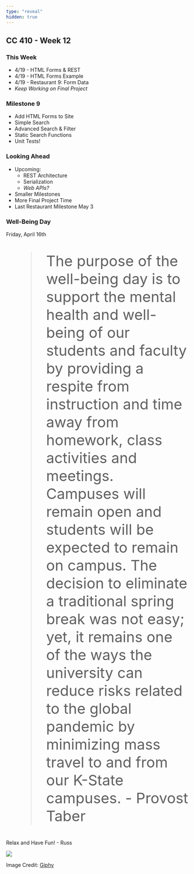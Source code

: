 ```yaml
---
type: "reveal"
hidden: true
---
```

<section>
	<h2>CC 410 - Week 12</h2>
</section>
<section>
	<h3>This Week</h3>
	<ul>
		<li>4/19 - HTML Forms & REST</li>
		<li>4/19 - HTML Forms Example</li>
		<li>4/19 - Restaurant 9: Form Data</li>
		<li><i>Keep Working on Final Project</i></li>
	</ul>
</section>
<section>
	<h3>Milestone 9</h3>
	<ul>
		<li>Add HTML Forms to Site</li>
		<li>Simple Search</li>
		<li>Advanced Search & Filter</li>
		<li>Static Search Functions</li>
		<li>Unit Tests!</li>
	</ul>
</section>
<section>
	<h3>Looking Ahead</h3>
	<ul>
		<li>Upcoming: <ul>
			<li>REST Architecture</li>
			<li>Serialization</li>
			<li><i>Web APIs?</i></li>
		</ul></li>
		<li>Smaller Milestones</li>
		<li>More Final Project Time</li>
		<li>Last Restaurant Milestone May 3</li>
	</ul>
</section>
<section>
	<h3>Well-Being Day</h3>
	<p>Friday, April 16th</p>
	<blockquote class="" style="font-size: 40px">The purpose of the well-being day is to support the mental health and well-being of our students and faculty by providing a respite from instruction and time away from homework, class activities and meetings. Campuses will remain open and students will be expected to remain on campus. The decision to eliminate a traditional spring break was not easy; yet, it remains one of the ways the university can reduce risks related to the global pandemic by minimizing mass travel to and from our K-State campuses. - Provost Taber</blockquote>
	<p>Relax and Have Fun! - Russ</p>
</section>
<section>
	<img class="plain stretch" src="https://media.giphy.com/media/piO6cmvxIK0A05MNkY/giphy.gif">
	<p class="imagecredit">Image Credit: <a href="https://giphy.com/gifs/boomerangtoons-boomerang-garfield-cartoon-piO6cmvxIK0A05MNkY">Giphy</a></p>
</section>